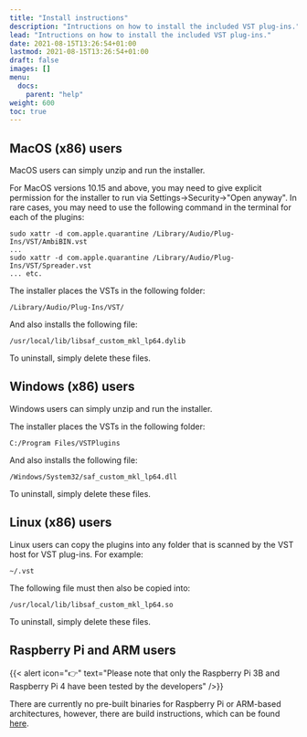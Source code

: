 ```yaml
---
title: "Install instructions"
description: "Intructions on how to install the included VST plug-ins."
lead: "Intructions on how to install the included VST plug-ins."
date: 2021-08-15T13:26:54+01:00
lastmod: 2021-08-15T13:26:54+01:00
draft: false
images: []
menu:
  docs:
    parent: "help"
weight: 600
toc: true
---
```


## MacOS (x86) users

MacOS users can simply unzip and run the installer. 

For MacOS versions 10.15 and above, you may need to give explicit permission for the installer to run via Settings->Security->"Open anyway". In rare cases, you may need to use the following command in the terminal for each of the plugins:

```
sudo xattr -d com.apple.quarantine /Library/Audio/Plug-Ins/VST/AmbiBIN.vst
...
sudo xattr -d com.apple.quarantine /Library/Audio/Plug-Ins/VST/Spreader.vst
... etc.
```

The installer places the VSTs in the following folder:
```
/Library/Audio/Plug-Ins/VST/
```
And also installs the following file:
```
/usr/local/lib/libsaf_custom_mkl_lp64.dylib
```

To uninstall, simply delete these files.


## Windows (x86) users

Windows users can simply unzip and run the installer. 

The installer places the VSTs in the following folder:
```
C:/Program Files/VSTPlugins
```
And also installs the following file:
```
/Windows/System32/saf_custom_mkl_lp64.dll
```
To uninstall, simply delete these files.

## Linux (x86) users

Linux users can copy the plugins into any folder that is scanned by the VST host for VST plug-ins. For example:
```
~/.vst
```
The following file must then also be copied into:
```
/usr/local/lib/libsaf_custom_mkl_lp64.so
```
To uninstall, simply delete these files.


## Raspberry Pi and ARM users

{{< alert icon="👉" text="Please note that only the Raspberry Pi 3B and Raspberry Pi 4 have been tested by the developers" />}}

There are currently no pre-built binaries for Raspberry Pi or ARM-based architectures, however, there are build instructions, which can be found [here](https://github.com/leomccormack/SPARTA/blob/master/docs/RaspberryPi_instructions.md).
